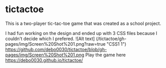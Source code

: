 # tictactoe

This is a two-player tic-tac-toe game that was created as a school project. 

I had fun working on the design and ended up with 3 CSS files because I couldn't decide which I prefered.
![Alt text] (/tictactoe/gh-pages/img/Screen%20Shot%201.png?raw=true "CSS1 1")
https://github.com/debo0030/tictactoe/blob/gh-pages/img/Screen%20Shot%201.png
Play the game here https://debo0030.github.io/tictactoe/
